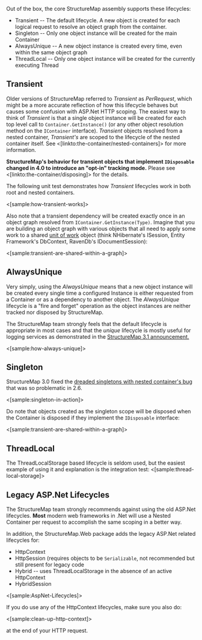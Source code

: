 <!--Title: Supported Lifecycles-->
<!--Url: supported-lifecycles-->

Out of the box, the core StructureMap assembly supports these lifecycles:

* Transient -- The default lifecycle.  A new object is created for each logical request to resolve an object graph from the container.  
* Singleton -- Only one object instance will be created for the main Container 
* AlwaysUnique -- A new object instance is created every time, even within the same object graph
* ThreadLocal -- Only one object instance will be created for the currently executing Thread


## Transient

Older versions of StructureMap referred to _Transient_ as _PerRequest_, which might be a more accurate reflection of how this lifecycle behaves but 
causes some confusion with ASP.Net HTTP scoping.  The easiest way to think of _Transient_ is that a single object instance will be created for each top level
call to `Container.GetInstance()` (or any other object resolution method on the `IContainer` interface). _Transient_ objects resolved from a nested container, _Transient's_ are scoped to the lifecycle
of the nested container itself. See <[linkto:the-container/nested-containers]> for more information.

**StructureMap's behavior for transient objects that implement `IDisposable` changed in 4.0 to introduce an "opt-in" tracking mode.** Please see <[linkto:the-container/disposing]> for the details.

The following unit test demonstrates how _Transient_ lifecycles work in both root and nested containers. 

<[sample:how-transient-works]>

Also note that a transient dependency will
be created exactly once in an object graph resolved from `IContainer.GetInstance(Type)`. Imagine that you are building an
object graph with various objects that all need to apply some work to a shared [unit of work](http://msdn.microsoft.com/en-us/magazine/dd882510.aspx) object (think NHibernate's ISession, Entity Framework's DbContext, RavenDb's IDocumentSession):

<[sample:transient-are-shared-within-a-graph]>



## AlwaysUnique

Very simply, using the _AlwaysUnique_ means that a new object instance will be created every single time a configured Instance is either requested
from a Container or as a dependency to another object. The _AlwaysUnique_ lifecycle is a "fire and forget" operation as the object instances are neither tracked nor disposed by StructureMap. 

<div class="alert alert-info" role="alert">The StructureMap team strongly feels that the default lifecycle is appropriate in most cases and that the <i>unique</i>
lifecycle is mostly useful for logging services as demonstrated in the <a href="http://jeremydmiller.com/2014/08/12/structuremap-3-1/">StructureMap 3.1 announcement.</a></div>

<[sample:how-always-unique]>

## Singleton

StructureMap 3.0 fixed the [dreaded singletons with nested container's bug](https://github.com/structuremap/structuremap/issues/3) that was so problematic in 2.6. 

<[sample:singleton-in-action]>

Do note that objects created as the singleton scope will be disposed when the Container is disposed if they
implement the `IDisposable` interface:

<[sample:transient-are-shared-within-a-graph]>

## ThreadLocal

The ThreadLocalStorage based lifecycle is seldom used, but the easiest example of using it and explanation is the integration test:
<[sample:thread-local-storage]>



## Legacy ASP.Net Lifecycles

<div class="alert alert-info" role="alert">The StructureMap team strongly recommends against using the old ASP.Net lifecycles.  <b>Most</b> modern web frameworks in .Net will use a Nested Container per request to accomplish the same scoping in a better way.</div>

<Nuget name="StructureMap.Web" />

In addition, the StructureMap.Web package adds the legacy ASP.Net related lifecycles for:

* HttpContext
* HttpSession (requires objects to be `Serializable`, not recommended but still present for legacy code
* Hybrid -- uses ThreadLocalStorage in the absence of an active HttpContext
* HybridSession

<[sample:AspNet-Lifecycles]>

If you do use any of the HttpContext lifecycles, make sure you also do:

<[sample:clean-up-http-context]> 

at the end of your HTTP request.

